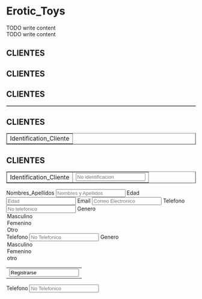 # Erotic_Toys<html>
<head>
  <title>TODO supply a title</title>
  <title>EjempWebVentasOnline</title>
  <meta charset="UTF-8">
  <meta name="viewport" content="widch=device-widch, inicial-scale=1, user-scalable=yes" />
        <link href="EstiloPrincipal.css" rel="stylesheet" type="text/css"/>
  <link rel="preconnect" href="https://fonts.gatatic.com">
  <link href="https://fonte.googleapis.com/css2?family=Open+Sans:wght@300;600;8006display=
              <script src="https://kit.fontawesome.com/42ec7ee6fe.js" crossorigin="anonymous"></script
                                                                                             </head>
                                                                                             <body>
                                                                                             <div>TODO write content</div>
                                                                                             </body>
                                                                                             </html>
<html>
<head>
<title>formulario clientes</title>
<meta charset="UTF-8>
<meta name="viewport" content="widch=device-widch, initial-scale=1, user-scalable=yes"
<link href="" rel="stylesheet> type="text/css"/>
<link rel="preconnect" href="https://fonts.gatatic.com">
<link href="https://fonts.googleapis.com/css2?family=Open+Sans:wght@300;600;8006display=
<script src="https://kit.fontawesome.com/42ec7ee6fe.js" crossorigin="anonymous"></script
</head>
                                                                                             <body>
                                                                                             <div>TODO write content</div>
                                                                                             </body>
                                                                                             </html>
<html>
<head>
<title>formulario clientes</title>
<meta charset="UTF-8>
<meta name="viewport" content="widch=device-widch, initial-scale=1, user-scalable=yes"
<link href="" rel="stylesheet> type="text/css"/>
<link rel="preconnect" href="https://fonts.gatatic.com">
<link href="https://fonts.googleapis.com/css2?family=Open+Sans:wght@300;600;8006display=
<script src="https://kit.fontawesome.com/42ec7ee6fe.js" crossorigin="anonymous"></script
</head>
<body>
<form action="" method="post" class="form_clientes">
<h2 class="titulo_form_clientes">CLIENTES</h2>
<div class="contenedor-input">
</div>
</form>
</body>
</html>
<html>
<head>
<title>Formulario Clientes</title>
<meta charset"UTF-S"
<meta name="viewport" content="widch=device-widch, initial-scale=1, user-scalable=yes">
<link href="" rel="stylesheet> type="text/css"/>
<link rel="preconnect" href="https://fonts.gatatic.com">
<link href="https://fonts.googleapis.com/css2?family=Open+Sans:wght@300;600;8006display=
<script src="https://kit.fontawesome.com/42ec7ee6fe.js" crossorigin="anonymous"></script
</head>
<body>
<form action="" method="post" class="form_clientes">
<h2 class="titulo_form_clientes">CLIENTES</h2>
<div class="contenedor-input">
</div>
</form>
</body>
</html>
<html>
<head>
<title>Formulario Clientes</title>
<meta charset"UTF-S"
<meta name="viewport" content="widch=device-widch, initial-scale=1, user-scalable=yes">
<link href="" rel="stylesheet> type="text/css"/>
<link rel="preconnect" href="https://fonts.gatatic.com">
<link href="https://fonts.googleapis.com/css2?family=Open+Sans:wght@300;600;8006display=
<script src="https://kit.fontawesome.com/42ec7ee6fe.js" crossorigin="anonymous"></script
</head>
<body>
<form action="" method="post" class="form_clientes">
<h2 class="titulo_form_clientes">CLIENTES</h2>
<div class="contenedor-input">
<table class="tabla-clientes" border="1">
<tr>

</tr>

</table>
</div>

</form>

</body>
</html>
<html>
<head>
<title>Formulario Clientes</title>
<meta charset"UTF-S"
<meta name="viewport" content="widch=device-widch, initial-scale=1, user-scalable=yes">
<link href="" rel="stylesheet> type="text/css"/>
<link rel="preconnect" href="https://fonts.gatatic.com">
<link href="https://fonts.googleapis.com/css2?family=Open+Sans:wght@300;600;8006display=
<script src="https://kit.fontawesome.com/42ec7ee6fe.js" crossorigin="anonymous"></script
</head>
<body>
<form action="" method="post" class="form_clientes">
<h2 class="titulo_form_clientes">CLIENTES</h2>
<div class="contenedor-input">
<table class="tabla-clientes" border="1">
<tr>
<td class="celda-IdentificationCliente"> Identification_Cliente</cd>
</tr>

</table>
</div>

</form>

</body>
</html>
<html>
<head>
<title>Formulario Clientes</title>
<meta charset"UTF-S"
<meta name="viewport" content="widch=device-widch, initial-scale=1, user-scalable=yes">
<link href="" rel="stylesheet> type="text/css"/>
<link rel="preconnect" href="https://fonts.gatatic.com">
<link href="https://fonts.googleapis.com/css2?family=Open+Sans:wght@300;600;8006display=
<script src="https://kit.fontawesome.com/42ec7ee6fe.js" crossorigin="anonymous"></script
</head>
<body>
<form action="" method="post" class="form_clientes">
<h2 class="titulo_form_clientes">CLIENTES</h2>
<div class="contenedor-input">
<table class="tabla-clientes" border="1">
<tr>
<td class="celda-IdentificationCliente"> Identification_Cliente</cd>
<td> <input type="text" name="identidication" class="input-50" placeHolder="No identificacion"></td>
</tr>

</table>
</div>

</form>

</body>
</html>

<td class="celda-NombresApellidos"> Nombres_Apellidos</td>
<td> <input types="text" name="NombreApellidos" class="inpu-50" PlaceHolder="Nombres y Apellidos"></td>
</tr>

<tr>
<td class="celda-Edad"> Edad </td>
<td> <input type="text" name="Edad" class="input-50" PlaceHolder="Edad"></td>
</tr>

<tr>
<td class="celda-Email"> Email </td>
<td> <input type="email" name="Emaild" class="input-50" PlaceHolder="Correo Electronico"></td>
</tr>

<tr>
<td class="celda-Telefono"> Telefono </td>
<td> <input type="text" name="Telefono" class="input-50" PlaceHolder="No telefonico"></td>
</tr>

<tr>
<td class="celda-Genero"> Genero </td>
<td> <select= name="Genero" id="Genero" class="select-45">
<option value="Masculito">Masculino</option>
<option value="Femenino"> Femenino</option>
<option value="otro">Otro</option>
</select>
</td>
</tr>
 
<tr>
<td class="celda-Telefon">Telefono </td>
<td> <input type="text" name="telefono" class="input-50" placeHolder="No Telefonico"></td>
</tr>

<tr>
<td class="celda-Genero"> Genero </td>
<td> <select= name="Genero" id="Genero" class="select-45">
<option value="Masculito">Masculino</option>
<option value="Femenino"> Femenino</option>
<option value="otro">otro</option>
</select>
</td>
</tr>
</table>
<table class="Tabla-Botones">
<tr>
<td><input types="submit" value="Registrarse" class="btn-registrarse"></td>
</tr>
</table>

<tr>
<td class"Celda Telefono"> Telefono </td>
<td> <input type="text" name="telefono" class="input-50" placeHolder="No Telefonico"></td>
</tr>
                                                                                    
                                                                                    
